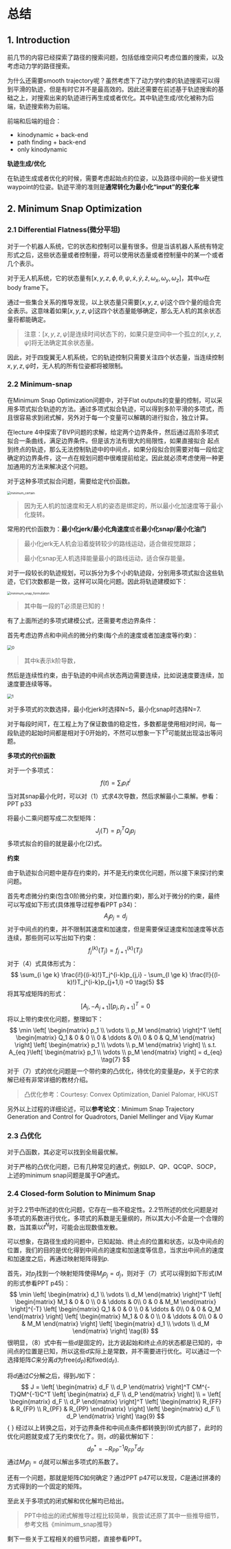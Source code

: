 # 总结

## 1. Introduction

前几节的内容已经探索了路径的搜索问题，包括低维空间只考虑位置的搜索，以及考虑动力学的路径搜索。

为什么还需要smooth trajectory呢？虽然考虑下了动力学约束的轨迹搜索可以得到平滑的轨迹，但是有时它并不是最高效的。因此还需要在前述基于轨迹搜索的基础之上，对搜索出来的轨迹进行再生成或者优化。其中轨迹生成/优化被称为后端，轨迹搜索称为前端。

前端和后端的组合：

- kinodynamic + back-end
- path finding + back-end
- only kinodynamic

**轨迹生成/优化**

在轨迹生成或者优化的时候，需要考虑起始点的位姿，以及路径中间的一些关键性waypoint的位姿。轨迹平滑的准则是**通常转化为最小化“input”的变化率**

## 2. Minimum Snap Optimization

### 2.1 Differential Flatness(微分平坦)

对于一个机器人系统，它的状态和控制可以量有很多。但是当该机器人系统有特定形式之后，这些状态量或者控制量，将可以使用状态量或者控制量中的某一个或者几个表示。

对于无人机系统，它的状态量有$[x,y,z,\phi, \theta, \psi,\dot x, \dot y, \dot z, \omega_x, \omega_y, \omega_z]$，其中$\omega$在body frame下。

通过一些集合关系的推导发现，以上状态量只需要$[x,y,z,\psi]$这个四个量的组合完全表示。这意味着如果$[x,y,z,\psi]$这四个状态量能够确定，那么无人机的其余状态量将都能确定。

> 注意：$[x,y,z,\psi]$是连续时间状态下的，如果只是空间中一个孤立的$[x,y,z,\psi]$将无法确定其余状态量。

因此，对于四旋翼无人机系统，它的轨迹控制只需要关注四个状态量，当连续控制$x,y,z,\psi$时，无人机的所有位姿都将被限制。

### 2.2 Minimum-snap

在Minimum Snap Optimization问题中，对于Flat outputs的变量的控制，可以采用多项式拟合轨迹的方法。通过多项式拟合轨迹，可以得到多阶平滑的多项式，而且很容易求到闭式解，另外对于每一个变量可以解耦的进行拟合，独立计算。

在lecture 4中探索了BVP问题的求解，给定两个边界条件，然后通过高阶多项式拟合一条曲线，满足边界条件。但是该方法有很大的局限性，如果直接拟合 起点到终点的轨迹，那么无法控制轨迹中的中间点，如果分段拟合则需要对每一段给定确定的边界条件，这一点在规划问题中很难提前给定。因此就必须考虑使用一种更加通用的方法来解决这个问题。

对于这种多项式拟合问题，需要给定代价函数。

<img src="doc/minimum_certain.png" alt="minimum_certain" style="zoom:50%;" />

> 因为无人机的加速度和无人机的姿态是绑定的，所以最小化加速度等于最小化旋转。

常用的代价函数为：**最小化jerk/最小化角速度**或者**最小化snap/最小化油门**

> 最小化jerk无人机会沿着旋转较少的路线运动，适合做视觉跟踪；
>
> 最小化snap无人机选择能量最小的路线运动，适合保存能量。

对于一段较长的轨迹规划，可以拆分为多个小的轨迹段，分别用多项式拟合这些轨迹，它们次数都是一致，这样可以简化问题。因此将轨迹建模如下：

<img src="doc/minimum_snap_formulation.png" alt="minimum_snap_formulation" style="zoom:50%;" />

> 其中每一段的T必须是已知的！

有了上面所述的多项式建模公式，还需要考虑边界条件：

首先考虑边界点和中间点的微分约束(每个点的速度或者加速度等约束)：

<img src="doc/0.png" alt="0" style="zoom: 67%;" />

> 其中k表示k阶导数，

然后是连续性约束，由于轨迹的中间点状态两边需要连续，比如说速度要连续，加速度要连续等等。

<img src="doc/1.png" alt="1" style="zoom:67%;" />

对于多项式的次数选择，最小化jerk时选择N=5，最小化snap时选择N=7.

对于每段时间T，在工程上为了保证数值的稳定性，多数都是使用相对时间，每一段轨迹的起始时间都是相对于0开始的，不然可以想象一下$T^5$可能就出现溢出等问题。

**多项式的代价函数**

对于一个多项式：
$$
f(t) = \sum_i p_i t^i  \tag{1}
$$
当对其snap最小化时，可以对（1）式求4次导数，然后求解最小二乘解。参看：PPT p33

将最小二乘问题写成二次型矩阵：
$$
J_j(T) = p_j^TQ_jp_j \tag{2}
$$
多项式拟合的目的就是最小化(2)式。

**约束**

由于轨迹拟合问题中是存在约束的，并不是无约束优化问题，所以接下来探讨约束问题。

首先考虑微分约束(包含0阶微分约束，对位置约束)，那么对于微分的约束，最终可以写成如下形式(具体推导过程参看PPT p34)：
$$
A_jp_j = d_j \tag{3}
$$
对于中间点的约束，并不限制其速度和加速度，但是需要保证速度和加速度等状态连续，那些则可以写出如下约束：
$$
f_j^{(k)}(T_j) = f_{j+1}^{(k)}(T_j) \tag{4}
$$
对于（4）式具体形式为：
$$
\sum_{i \ge k} \frac{i!}{(i-k)!}T_j^{i-k}p_{j,i} - \sum_{l \ge k} \frac{l!}{(l-k)!}T_j^{i-k}p_{j+1,l} =0 \tag{5}
$$
将其写成矩阵的形式：
$$
[A_j, -A_{j+1}] [p_j, p_{j+1}]^T = 0 \tag{6}
$$
将以上带约束优化问题，整理如下：
$$
\min \left[ \begin{matrix} p_1 \\  \vdots \\ p_M  \end{matrix} \right]^T 
\left[ \begin{matrix} Q_1 & 0 & 0 \\  0 & \ddots  & 0\\ 0 & 0 & Q_M \end{matrix} \right]
\left[ \begin{matrix} p_1 \\  \vdots \\ p_M  \end{matrix} \right]
 \\
 s.t. A_{eq }\left[ \begin{matrix} p_1 \\  \vdots \\ p_M  \end{matrix} \right] = d_{eq}   \tag{7}
$$
对于（7）式的优化问题是一个带约束的凸优化，待优化的变量是$p$，关于它的求解已经有非常详细的教材介绍。

> 凸优化参考：Courtesy: Convex Optimization, Daniel Palomar, HKUST

另外以上过程的详细论述，可以**参考论文**：Minimum Snap Trajectory Generation and Control for Quadrotors, Daniel Mellinger and Vijay Kumar

### 2.3 凸优化

对于凸函数，其必定可以找到全局最优解。

对于严格的凸优化问题，已有几种常见的通式，例如LP、QP、QCQP、SOCP，上述的minimum snap问题是属于QP通式。

### 2.4 Closed-form Solution to Minimum Snap

对于2.2节中所述的优化问题，它存在一些不稳定性。2.2节所述的优化问题是对多项式的系数进行优化，多项式的系数是无量纲的，所以其大小不会是一个合理的数，当其乘以$t^N$时，可能会出现数值发散。

可以想象，在路径生成的问题中，已知起始、终止点的位置和状态，以及中间点的位置，我们的目的是优化得到中间点的速度和加速度等信息，当求出中间点的速度和加速度之后，再通过映射矩阵得到$p$.

首先，对$p_j$找到一个映射矩阵使得$M_j p_j = d_j$，则对于（7）式可以得到如下形式(M的形式参看PPT p45)：
$$
\min \left[ \begin{matrix} d_1 \\  \vdots \\ d_M  \end{matrix} \right]^T 
\left[ \begin{matrix} M_1 & 0 & 0 \\  0 & \ddots  & 0\\ 0 & 0 & M_M \end{matrix} \right]^{-T}
\left[ \begin{matrix} Q_1 & 0 & 0 \\  0 & \ddots  & 0\\ 0 & 0 & Q_M \end{matrix} \right]
\left[ \begin{matrix} M_1 & 0 & 0 \\  0 & \ddots  & 0\\ 0 & 0 & M_M \end{matrix} \right]
\left[ \begin{matrix} d_1 \\  \vdots \\ d_M  \end{matrix} \right] \tag{8}
$$
很明显，（8）式中有一些$d$是固定的，比方说起始和终止点的状态都是已知的，中间点的位置是已知，所以这些$d$实际上是常数，并不需要进行优化。可以通过一个选择矩阵$C$来分离$d$为free($d_P$)和fixed($d_F$).

将$d$通过$C$分解之后，得到$J$如下：
$$
J =
\left[ \begin{matrix} d_F \\ d_P \end{matrix} \right]^T CM^{-T}QM^{-1}C^T
\left[ \begin{matrix} d_F \\ d_P \end{matrix} \right] \\
= \left[ \begin{matrix} d_F \\ d_P \end{matrix} \right]^T
\left[ \begin{matrix} R_{FF} & R_{FP} \\ R_{PF} & R_{PP} \end{matrix} \right]
\left[ \begin{matrix} d_F \\ d_P \end{matrix} \right] \tag{9}
$$ { }
经过以上转换之后，对于边界条件和中间点条件都转换到(9)式内部了，此时的优化问题就变成了无约束优化了。则，$d$的最优解如下：
$$
d_P^* = -R_{PP}^{-1}R_{FP}^Td_F \tag{10}
$$
通过$M_j p_j = d_j$就可以解出多项式的系数了。

还有一个问题，那就是矩阵$C$如何确定？通过PPT p47可以发现，$C$是通过拼凑的方式得到的一个固定的矩阵。

至此关于多项式的闭式解和优化解均已给出。

> PPT中给出的闭式解推导过程比较简单，我尝试还原了其中一些推导细节，参考文档《minimum_snap推导》

剩下一些关于工程相关的细节问题，直接参看PPT。

